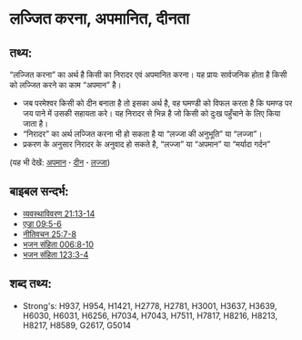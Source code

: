 # लज्जित करना, अपमानित, दीनता #

## तथ्य: ##

“लज्जित करना” का अर्थ है किसी का निरादर एवं अपमानित करना। यह प्रायः सार्वजनिक होता है किसी को लज्जित करने का काम “अपमान” है। 

* जब परमेश्वर किसी को दीन बनाता है तो इसका अर्थ है, वह घमण्डी को विफल करता है कि घमण्ड पर जय पाने में उसकी सहायता करे। यह निरादर से भिन्न है जो किसी को दुःख पहुँचाने के लिए किया जाता है।
* “निरादर” का अर्थ लज्जित करना भी हो सकता है या “लज्जा की अनुभूति”  या “लज्जा”।
* प्रकरण के अनुसार निरादर के अनुवाद हो सकते है, “लज्जा” या “अपमान” या “मर्यादा गर्दन”

(यह भी देखें: [अपमान](../other/disgrace.md) **·** [दीन](../kt/humble.md) **·** [लज्जा](../other/shame.md))

## बाइबल सन्दर्भ: ##

* [व्यवस्थाविवरण 21:13-14](rc://hi/tn/help/deu/21/13)
* [एज्रा 09:5-6](rc://hi/tn/help/ezr/09/05)
* [नीतिवचन 25:7-8](rc://hi/tn/help/pro/25/07)
* [भजन संहिता 006:8-10](rc://hi/tn/help/psa/006/008)
* [भजन संहिता 123:3-4](rc://hi/tn/help/psa/123/003)

## शब्द तथ्य: ##

* Strong's: H937, H954, H1421, H2778, H2781, H3001, H3637, H3639, H6030, H6031, H6256, H7034, H7043, H7511, H7817, H8216, H8213, H8217, H8589, G2617, G5014
